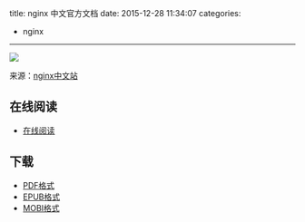 title: nginx 中文官方文档
date: 2015-12-28 11:34:07
categories:
  - nginx
---

![](https://ek8whxe.cloudimg.io/s/width/226/https://www.gitbook.com/cover/book/wizardforcel/nginx-doc.jpg?build=1450072788295&v=12.0.2)

来源：[nginx中文站](http://www.nginx.cn)

<!--more-->

## 在线阅读 ##

+ [在线阅读](https://www.gitbook.com/book/wizardforcel/nginx-doc/details)

## 下载 ##

+ [PDF格式](https://www.gitbook.com/download/pdf/book/wizardforcel/nginx-doc)
+ [EPUB格式](https://www.gitbook.com/download/epub/book/wizardforcel/nginx-doc)
+ [MOBI格式](https://www.gitbook.com/download/mobi/book/wizardforcel/nginx-doc)